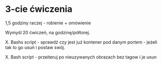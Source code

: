 # 3-cie ćwiczenia

1,5 godziny raczej - robienie + omówienie

Wymyśl 20 ćwiczeń, na godzinę/półtorej.

X.  Bashs script - sprawdź czy jest już kontener pod danym portem - jeżeli tak to go usuń i postaw swój.

X. Bash script - przeiteruj po nieuzywanych obrazach bez tagow i je usun